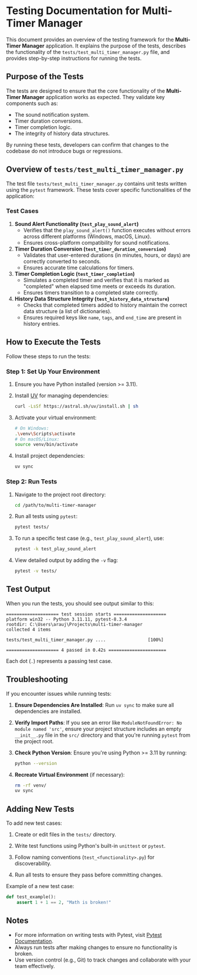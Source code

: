 # Testing Documentation for Multi-Timer Manager

This document provides an overview of the testing framework for the **Multi-Timer Manager** application. It explains the purpose of the tests, describes the functionality of the `tests/test_multi_timer_manager.py` file, and provides step-by-step instructions for running the tests.

## **Purpose of the Tests**

The tests are designed to ensure that the core functionality of the **Multi-Timer Manager** application works as expected. They validate key components such as:

- The sound notification system.
- Timer duration conversions.
- Timer completion logic.
- The integrity of history data structures.

By running these tests, developers can confirm that changes to the codebase do not introduce bugs or regressions.

## **Overview of `tests/test_multi_timer_manager.py`**

The test file `tests/test_multi_timer_manager.py` contains unit tests written using the `pytest` framework. These tests cover specific functionalities of the application:

### **Test Cases**

1. **Sound Alert Functionality (`test_play_sound_alert`)**
    - Verifies that the `play_sound_alert()` function executes without errors across different platforms (Windows, macOS, Linux).
    - Ensures cross-platform compatibility for sound notifications.
2. **Timer Duration Conversion (`test_timer_duration_conversion`)**
    - Validates that user-entered durations (in minutes, hours, or days) are correctly converted to seconds.
    - Ensures accurate time calculations for timers.
3. **Timer Completion Logic (`test_timer_completion`)**
    - Simulates a completed timer and verifies that it is marked as "completed" when elapsed time meets or exceeds its duration.
    - Ensures timers transition to a completed state correctly.
4. **History Data Structure Integrity (`test_history_data_structure`)**
    - Checks that completed timers added to history maintain the correct data structure (a list of dictionaries).
    - Ensures required keys like `name`, `tags`, and `end_time` are present in history entries.

## **How to Execute the Tests**

Follow these steps to run the tests:

### **Step 1: Set Up Your Environment**

1. Ensure you have Python installed (version >= 3.11).

2. Install [UV](https://astral.sh/uv/) for managing dependencies:

    ```bash
    curl -LsSf https://astral.sh/uv/install.sh | sh
    ```

3. Activate your virtual environment:

    ```bash
    # On Windows:
    .\venv\Scripts\activate
    # On macOS/Linux:
    source venv/bin/activate
    ```

4. Install project dependencies:

    ```bash
    uv sync
    ```

### **Step 2: Run Tests**

1. Navigate to the project root directory:

    ```bash
    cd /path/to/multi-timer-manager
    ```

2. Run all tests using `pytest`:

    ```bash
    pytest tests/
    ```

3. To run a specific test case (e.g., `test_play_sound_alert`), use:

    ```bash
    pytest -k test_play_sound_alert
    ```

4. View detailed output by adding the `-v` flag:

    ```bash
    pytest -v tests/
    ```

## **Test Output**

When you run the tests, you should see output similar to this:

```plaintext
==================== test session starts ====================
platform win32 -- Python 3.11.11, pytest-8.3.4
rootdir: C:\Users\arauj\Projects\multi-timer-manager
collected 4 items

tests/test_multi_timer_manager.py ....                [100%]

==================== 4 passed in 0.42s ======================
```

Each dot (`.`) represents a passing test case.

## **Troubleshooting**

If you encounter issues while running tests:

1. **Ensure Dependencies Are Installed**:
Run `uv sync` to make sure all dependencies are installed.

2. **Verify Import Paths**:
If you see an error like `ModuleNotFoundError: No module named 'src'`, ensure your project structure includes an empty `__init__.py` file in the `src/` directory and that you're running `pytest` from the project root.

3. **Check Python Version**:
Ensure you're using Python >= 3.11 by running:

    ```bash
    python --version
    ```

4. **Recreate Virtual Environment** (if necessary):

    ```bash
    rm -rf venv/
    uv sync
    ```

## **Adding New Tests**

To add new test cases:

1. Create or edit files in the `tests/` directory.

2. Write test functions using Python's built-in `unittest` or `pytest`.

3. Follow naming conventions (`test_<functionality>.py`) for discoverability.

4. Run all tests to ensure they pass before committing changes.

Example of a new test case:

```python
def test_example():
    assert 1 + 1 == 2, "Math is broken!"
```

## **Notes**

- For more information on writing tests with Pytest, visit [Pytest Documentation](https://docs.pytest.org/).
- Always run tests after making changes to ensure no functionality is broken.
- Use version control (e.g., Git) to track changes and collaborate with your team effectively.
